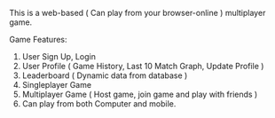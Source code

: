 This is a web-based ( Can play from your browser-online ) multiplayer game.

Game Features:
1. User Sign Up, Login
2. User Profile ( Game History, Last 10 Match Graph, Update Profile )
3. Leaderboard ( Dynamic data from database )
4. Singleplayer Game
5. Multiplayer Game ( Host game, join game and play with friends )
6. Can play from both Computer and mobile.